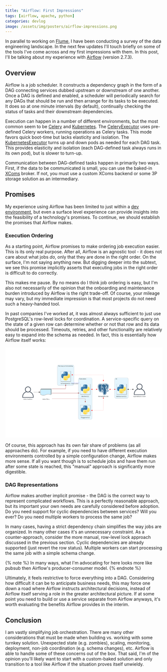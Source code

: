 ```yaml
---
title: "Airflow: First Impressions"
tags: [airflow, apache, python]
categories: devlog
image: /assets/img/posters/airflow-impressions.png
---
```


In parallel to working on [Flume](https://git.jrpotter.com/flume), I have been
conducting a survey of the data engineering landscape. In the next few updates
I'll touch briefly on some of the tools I've come across and my first
impressions with them. In this post, I'll be talking about my experience with
[Airflow](/snapshots/airflow-impressions/apache-airflow.html) (version 2.7.3).

## Overview

Airflow is a job scheduler. It constructs a dependency graph in the form of a
DAG connecting services dubbed upstream or downstream of one another. Once a
DAG is defined and enabled, a scheduler will periodically search for any DAGs
that should be run and then arrange for its tasks to be executed. It does so at
one minute intervals (by default), continually checking the status of tasks and
their downstream dependencies.

Execution can happen in a number of different environments, but the most common
seem to be [Celery](/snapshots/airflow-impressions/celery.html) and
[Kubernetes](/snapshots/airflow-impressions/kubernetes.html). The
[CeleryExecutor](/snapshots/airflow-impressions/celery-executor.html) uses
pre-defined Celery workers, running operations as Celery tasks. This mode favors
quick boot-time but lacks elasticity and isolation. The
[KubernetesExecutor](/snapshots/airflow-impressions/kubernetes-executor.html)
turns up and down pods as needed for each DAG task. This provides elasticity and
isolation (each DAG-defined task always runs in its own pod), but is slower to
turn-up.

Communication between DAG-defined tasks happen in primarily two ways. First, if
the data to be communicated is small, you can use the baked-in
[XComs](/snapshots/airflow-impressions/xcoms.html) broker. If not, you must use
a custom XComs backend or some 3P storage solution as an intermediary.

## Promises

My experience using Airflow has been limited to just within a [dev environment](https://git.jrpotter.com/blog/example-airflow),
but even a surface level experience can provide insights into the feasibility
of a technology's promises. To continue, we should establish the promises that
Airflow makes.

### Execution Ordering

As a starting point, Airflow promises to make ordering job execution easier.
This is its only real purpose. After all, Airflow is an agnostic tool - it does
not care about what jobs *do*, only that they are done in the right order. On
the surface, I'm not saying anything new. But digging deeper into the subtext,
we see this promise implicitly asserts that executing jobs in the right order is
difficult to do correctly.

This makes me pause. By no means do I think job ordering is easy, but I'm also
not necessarily of the opinion that the onboarding and maintenance burden
introduced by Airflow is the right trade-off. Of course, your mileage may vary,
but my immediate impression is that most projects do not need such a
heavy-handed tool.

In past companies I've worked at, it was almost always sufficient to just use
PostgreSQL's row-level locks for coordination. A service-specific query on
the state of a given row can determine whether or not that row and its data
should be processed. Timeouts, retries, and other functionality are relatively
easy to expand into the schema as needed. In fact, this is essentially how
Airflow itself works:

![Basic Architecture](/assets/img/airflow-impressions/basic-architecture.png)

Of course, this approach has its own fair share of problems (as all approaches
do). For example, if you need to have different execution environments
controlled by a simple configuration change, Airflow makes more sense. If all
you want though is to schedule jobs and have them run after some state is
reached, this "manual" approach is significantly more digestible.

### DAG Representations

Airflow makes another implicit promise - the DAG is the correct way to represent
complicated workflows. This is a perfectly reasonable approach, but its
important your own needs are carefully considered before adoption. Do you need
support for cyclic dependencies between services? Will you ever? Do you need
multiple workers to process the same job?

In many cases, having a strict dependency chain simplifies the way jobs are
organized. In many other cases it's an unnecessary constraint. As a
counter-approach, consider the more manual, row-level lock approach discussed in
the previous section. Cyclic dependencies are already supported (just revert the
row status). Multiple workers can start processing the same job with a
simple schema change.

{% note %}
In many ways, what I'm advocating for here looks more like pubsub then Airflow's
producer-consumer model.
{% endnote %}

Ultimately, it feels restrictive to force everything into a DAG. Considering how
difficult it can be to anticipate business needs, this may force one down a road
where Airflow instructs architectural decisions, instead of Airflow itself
serving a role in the greater architectural picture. If at some point you need
to build or use a service separate from Airflow anyways, it's worth evaluating
the benefits Airflow provides in the interim.

## Conclusion

I am vastly simplifying job orchestration. There are many other considerations
that must be made when building vs. working with some turnkey solution.
Unexpected state (e.g. zombies), scaling, monitoring, deployment, non-job
coordination (e.g. schema changes), etc. Airflow is able to handle some of these
concerns out of the box. That said, I'm of the opinion you'll likely want to
start with a custom-baked solution and only transition to a tool like Airflow if
the situation proves itself unwieldy.

